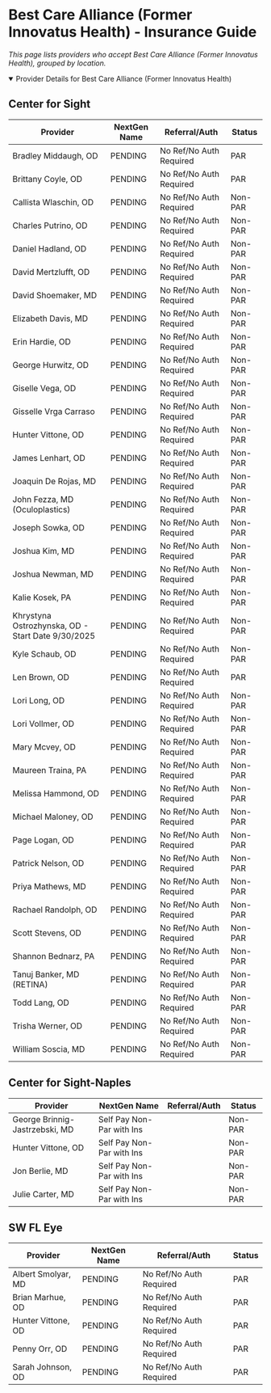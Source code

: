 # Best Care Alliance (Former Innovatus Health) - Insurance Guide

*This page lists providers who accept Best Care Alliance (Former Innovatus Health), grouped by location.*

<details open><summary>Provider Details for Best Care Alliance (Former Innovatus Health)</summary>

## Center for Sight

| Provider | NextGen Name | Referral/Auth | Status |
|----------|-------------|--------------|--------|
| Bradley Middaugh, OD | PENDING | No Ref/No Auth Required | PAR |
| Brittany Coyle, OD | PENDING | No Ref/No Auth Required | PAR |
| Callista Wlaschin, OD | PENDING | No Ref/No Auth Required | Non-PAR |
| Charles Putrino, OD | PENDING | No Ref/No Auth Required | Non-PAR |
| Daniel Hadland, OD | PENDING | No Ref/No Auth Required | Non-PAR |
| David Mertzlufft, OD | PENDING | No Ref/No Auth Required | Non-PAR |
| David Shoemaker, MD | PENDING | No Ref/No Auth Required | Non-PAR |
| Elizabeth Davis, MD | PENDING | No Ref/No Auth Required | Non-PAR |
| Erin Hardie, OD | PENDING | No Ref/No Auth Required | Non-PAR |
| George Hurwitz, OD | PENDING | No Ref/No Auth Required | Non-PAR |
| Giselle Vega, OD | PENDING | No Ref/No Auth Required | Non-PAR |
| Gisselle Vrga Carraso | PENDING | No Ref/No Auth Required | Non-PAR |
| Hunter Vittone, OD | PENDING | No Ref/No Auth Required | Non-PAR |
| James Lenhart, OD | PENDING | No Ref/No Auth Required | Non-PAR |
| Joaquin De Rojas, MD | PENDING | No Ref/No Auth Required | Non-PAR |
| John Fezza, MD (Oculoplastics) | PENDING | No Ref/No Auth Required | Non-PAR |
| Joseph Sowka, OD | PENDING | No Ref/No Auth Required | Non-PAR |
| Joshua Kim, MD | PENDING | No Ref/No Auth Required | Non-PAR |
| Joshua Newman, MD | PENDING | No Ref/No Auth Required | Non-PAR |
| Kalie Kosek, PA | PENDING | No Ref/No Auth Required | Non-PAR |
| Khrystyna Ostrozhynska, OD - Start Date 9/30/2025 | PENDING | No Ref/No Auth Required | Non-PAR |
| Kyle Schaub, OD | PENDING | No Ref/No Auth Required | Non-PAR |
| Len Brown, OD | PENDING | No Ref/No Auth Required | PAR |
| Lori Long, OD | PENDING | No Ref/No Auth Required | Non-PAR |
| Lori Vollmer, OD | PENDING | No Ref/No Auth Required | Non-PAR |
| Mary Mcvey, OD | PENDING | No Ref/No Auth Required | Non-PAR |
| Maureen Traina, PA | PENDING | No Ref/No Auth Required | Non-PAR |
| Melissa Hammond, OD | PENDING | No Ref/No Auth Required | Non-PAR |
| Michael Maloney, OD | PENDING | No Ref/No Auth Required | Non-PAR |
| Page Logan, OD | PENDING | No Ref/No Auth Required | Non-PAR |
| Patrick Nelson, OD | PENDING | No Ref/No Auth Required | Non-PAR |
| Priya Mathews, MD | PENDING | No Ref/No Auth Required | Non-PAR |
| Rachael Randolph, OD | PENDING | No Ref/No Auth Required | Non-PAR |
| Scott Stevens, OD | PENDING | No Ref/No Auth Required | Non-PAR |
| Shannon Bednarz, PA | PENDING | No Ref/No Auth Required | Non-PAR |
| Tanuj Banker, MD (RETINA) | PENDING | No Ref/No Auth Required | Non-PAR |
| Todd Lang, OD | PENDING | No Ref/No Auth Required | Non-PAR |
| Trisha Werner, OD | PENDING | No Ref/No Auth Required | Non-PAR |
| William Soscia, MD | PENDING | No Ref/No Auth Required | Non-PAR |

## Center for Sight-Naples

| Provider | NextGen Name | Referral/Auth | Status |
|----------|-------------|--------------|--------|
| George Brinnig-Jastrzebski, MD | Self Pay Non-Par with Ins |  | Non-PAR |
| Hunter Vittone, OD | Self Pay Non-Par with Ins |  | Non-PAR |
| Jon Berlie, MD | Self Pay Non-Par with Ins |  | Non-PAR |
| Julie Carter, MD | Self Pay Non-Par with Ins |  | Non-PAR |

## SW FL Eye

| Provider | NextGen Name | Referral/Auth | Status |
|----------|-------------|--------------|--------|
| Albert Smolyar, MD | PENDING | No Ref/No Auth Required | PAR |
| Brian Marhue, OD | PENDING | No Ref/No Auth Required | PAR |
| Hunter Vittone, OD | PENDING | No Ref/No Auth Required | PAR |
| Penny Orr, OD | PENDING | No Ref/No Auth Required | PAR |
| Sarah Johnson, OD | PENDING | No Ref/No Auth Required | PAR |

</details>

